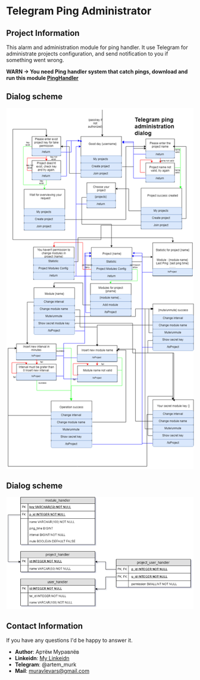 # Telegram Ping Administrator

## Project Information
This alarm and administration module for ping handler. 
It use Telegram for administrate projects configuration, and send notification to you if something went wrong. 

**WARN -> You need Ping handler system that catch pings, download and run this module [PingHandler](https://github.com/ArtemMurk/PingHandlerCore)**

## Dialog scheme
![dialog scheme](https://github.com/ArtemMurk/PingTelegram/blob/master/TeLegramDialogPing.png)

## Dialog scheme
![db scheme](https://github.com/ArtemMurk/PingTelegram/blob/master/DBScheme.png)

## Contact Information
If you have any questions I'd be happy to answer it.
 
* **Author**: Артём Муравлёв
* **Linkeidn**: [My Linkeidn](https://linkedin.com/in/artem-muravlov)
* **Telegram**: @artem_murk
* **Mail**: muravlevars@gmail.com